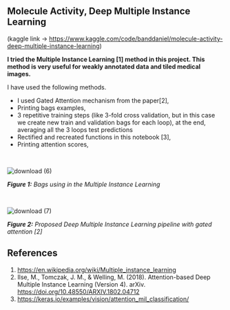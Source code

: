 ## Molecule Activity, Deep Multiple Instance Learning

(kaggle link -> https://www.kaggle.com/code/banddaniel/molecule-activity-deep-multiple-instance-learning)

<b>I tried the Multiple Instance Learning [1] method in this project. This method is very useful for weakly annotated data and tiled medical images.</b>

I have used the following methods.

* I used Gated Attention mechanism from the paper[2],
* Printing bags examples,
* 3 repetitive training steps (like 3-fold cross validation, but in this case we create new train and validation bags for each loop), at the end, averaging all the 3 loops test predictions
* Rectified and recreated functions in this notebook [3],
* Printing attention scores, 

 
<br>

![download (6)](https://github.com/john-fante/my-deep-learning-projects/assets/50263592/c46088a8-5ff4-4fd2-b7ad-0fe17670e764)

<i> <b>Figure 1:</b> Bags using in the Multiple Instance Learning</i>

<br>


![download (7)](https://github.com/john-fante/my-deep-learning-projects/assets/50263592/6612e71f-1216-4ed0-8290-09f220721dfe)

<i> <b>Figure 2:</b> Proposed Deep Multiple Instance Learning pipeline with gated attention [2]</i>



## References
1. https://en.wikipedia.org/wiki/Multiple_instance_learning
2. Ilse, M., Tomczak, J. M., & Welling, M. (2018). Attention-based Deep Multiple Instance Learning (Version 4). arXiv. https://doi.org/10.48550/ARXIV.1802.04712
3. https://keras.io/examples/vision/attention_mil_classification/
